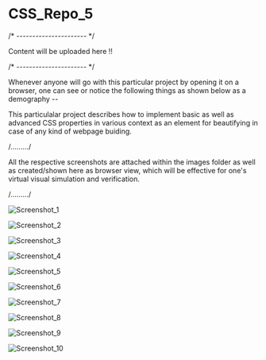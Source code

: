 # CSS_Repo_5
/* ---------------------- */

Content will be uploaded here !!

/* ---------------------- */

Whenever anyone will go with this particular project by opening it on a browser, one can see or notice the following things as shown below as a demography --


This particulalar project describes how to implement basic as well as advanced CSS properties in various context as an element for beautifying in case of any kind of webpage buiding.

/........./

All the respective screenshots are attached within the images folder as well as created/shown here as browser view, which will be effective for one's virtual visual simulation and verification.

/........./



![Screenshot_1](https://user-images.githubusercontent.com/65014749/87905623-a7e95c00-ca7e-11ea-9c41-85fb623a229d.png)

![Screenshot_2](https://user-images.githubusercontent.com/65014749/87905787-feef3100-ca7e-11ea-8288-980325ae5aec.png)

![Screenshot_3](https://user-images.githubusercontent.com/65014749/87905827-10d0d400-ca7f-11ea-8130-0cf327876bc3.png)

![Screenshot_4](https://user-images.githubusercontent.com/65014749/87905893-2c3bdf00-ca7f-11ea-8c56-71e1936450ed.png)

![Screenshot_5](https://user-images.githubusercontent.com/65014749/87905939-48d81700-ca7f-11ea-861a-afee18e85072.png)

![Screenshot_6](https://user-images.githubusercontent.com/65014749/87905981-5e4d4100-ca7f-11ea-9ba5-cea183d1a1b5.png)

![Screenshot_7](https://user-images.githubusercontent.com/65014749/87906023-745b0180-ca7f-11ea-803a-3aec5f7ed6dd.png)

![Screenshot_8](https://user-images.githubusercontent.com/65014749/87906053-86d53b00-ca7f-11ea-8552-01bd1a9eef51.png)

![Screenshot_9](https://user-images.githubusercontent.com/65014749/87906125-a10f1900-ca7f-11ea-8e10-fa9b1dd32c7b.png)

![Screenshot_10](https://user-images.githubusercontent.com/65014749/87906182-c7cd4f80-ca7f-11ea-98d6-8470760808d7.png)



